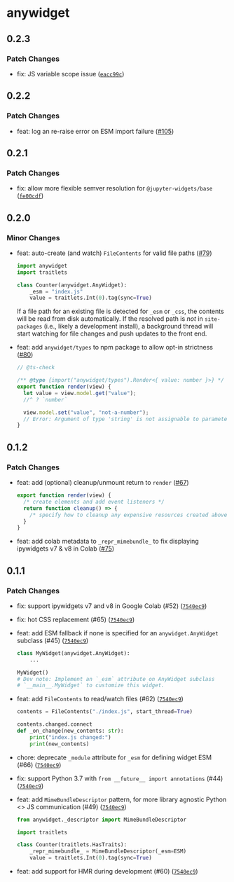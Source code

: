 # anywidget

## 0.2.3

### Patch Changes

- fix: JS variable scope issue ([`eacc99c`](https://github.com/manzt/anywidget/commit/eacc99ccee32d112d9ca9d31e959f1af15fe4471))

## 0.2.2

### Patch Changes

- feat: log an re-raise error on ESM import failure ([#105](https://github.com/manzt/anywidget/pull/105))

## 0.2.1

### Patch Changes

- fix: allow more flexible semver resolution for `@jupyter-widgets/base` ([`fe00cdf`](https://github.com/manzt/anywidget/commit/fe00cdfa56e983bdc7b2c6c00b30efae75814057))

## 0.2.0

### Minor Changes

- feat: auto-create (and watch) `FileContents` for valid file paths ([#79](https://github.com/manzt/anywidget/pull/79))

  ```python
  import anywidget
  import traitlets

  class Counter(anywidget.AnyWidget):
      _esm = "index.js"
      value = traitlets.Int(0).tag(sync=True)
  ```

  If a file path for an existing file is detected for `_esm` or `_css`,
  the contents will be read from disk automatically. If the resolved
  path is _not_ in `site-packages` (i.e., likely a development install), a
  background thread will start watching for file changes and push updates
  to the front end.

- feat: add `anywidget/types` to npm package to allow opt-in strictness ([#80](https://github.com/manzt/anywidget/pull/80))

  ```javascript
  // @ts-check

  /** @type {import("anywidget/types").Render<{ value: number }>} */
  export function render(view) {
    let value = view.model.get("value");
    //^ ? `number`

    view.model.set("value", "not-a-number");
    // Error: Argument of type 'string' is not assignable to parameter of type 'number'. [2345]
  }
  ```

## 0.1.2

### Patch Changes

- feat: add (optional) cleanup/unmount return to `render` ([#67](https://github.com/manzt/anywidget/pull/67))

  ```javascript
  export function render(view) {
    /* create elements and add event listeners */
    return function cleanup() => {
      /* specify how to cleanup any expensive resources created above */
    }
  }
  ```

- feat: add colab metadata to `_repr_mimebundle_` to fix displaying ipywidgets v7 & v8 in Colab ([#75](https://github.com/manzt/anywidget/pull/75))

## 0.1.1

### Patch Changes

- fix: support ipywidgets v7 and v8 in Google Colab (#52) ([`7540ec9`](https://github.com/manzt/anywidget/commit/7540ec9df34c16acafcd01cc2af8b8de263a31d2))

- fix: hot CSS replacement (#65) ([`7540ec9`](https://github.com/manzt/anywidget/commit/7540ec9df34c16acafcd01cc2af8b8de263a31d2))

- feat: add ESM fallback if none is specified for an `anywidget.AnyWidget` subclass (#45) ([`7540ec9`](https://github.com/manzt/anywidget/commit/7540ec9df34c16acafcd01cc2af8b8de263a31d2))

  ```python
  class MyWidget(anywidget.AnyWidget):
      ...

  MyWidget()
  # Dev note: Implement an `_esm` attribute on AnyWidget subclass
  # `__main__.MyWidget` to customize this widget.
  ```

- feat: add `FileContents` to read/watch files (#62) ([`7540ec9`](https://github.com/manzt/anywidget/commit/7540ec9df34c16acafcd01cc2af8b8de263a31d2))

  ```python
  contents = FileContents("./index.js", start_thread=True)

  contents.changed.connect
  def _on_change(new_contents: str):
      print("index.js changed:")
      print(new_contents)
  ```

- chore: deprecate `_module` attribute for `_esm` for defining widget ESM (#66) ([`7540ec9`](https://github.com/manzt/anywidget/commit/7540ec9df34c16acafcd01cc2af8b8de263a31d2))

- fix: support Python 3.7 with `from __future__ import annotations` (#44) ([`7540ec9`](https://github.com/manzt/anywidget/commit/7540ec9df34c16acafcd01cc2af8b8de263a31d2))

- feat: add `MimeBundleDescriptor` pattern, for more library agnostic Python <> JS communication (#49) ([`7540ec9`](https://github.com/manzt/anywidget/commit/7540ec9df34c16acafcd01cc2af8b8de263a31d2))

  ```python
  from anywidget._descriptor import MimeBundleDescriptor

  import traitlets

  class Counter(traitlets.HasTraits):
      _repr_mimebundle_ = MimeBundleDescriptor(_esm=ESM)
      value = traitlets.Int(0).tag(sync=True)
  ```

- feat: add support for HMR during development (#60) ([`7540ec9`](https://github.com/manzt/anywidget/commit/7540ec9df34c16acafcd01cc2af8b8de263a31d2))
